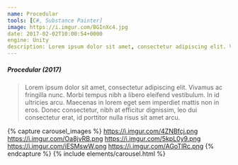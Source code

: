 ```yaml
---
name: Procedular
tools: [C#, Substance Painter]
image: https://i.imgur.com/BGInXc4.jpg
date: 2017-02-02T10:00:54+0000
engine: Unity
description: Lorem ipsum dolor sit amet, consectetur adipiscing elit. Vivamus ac fringilla nunc. 
---
```


##### Procedular (2017)
>  Lorem ipsum dolor sit amet, consectetur adipiscing elit. Vivamus ac fringilla nunc. Morbi tempus nibh a libero eleifend vestibulum. In id ultricies arcu. Maecenas in lorem eget sem imperdiet mattis non in eros. Donec consectetur, nibh at efficitur dignissim, leo dui consectetur erat, id porttitor nulla risus sit amet arcu.


{% capture carousel_images %}
https://i.imgur.com/4ZNBfcj.png
https://i.imgur.com/Oa8jvRB.png
https://i.imgur.com/5kpL0y9.png
https://i.imgur.com/iESMswW.png
https://i.imgur.com/AGoTlRc.png
{% endcapture %}
{% include elements/carousel.html %}
